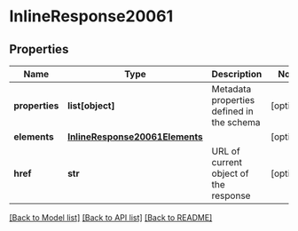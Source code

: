 # InlineResponse20061

## Properties
Name | Type | Description | Notes
------------ | ------------- | ------------- | -------------
**properties** | **list[object]** | Metadata properties defined in the schema | [optional] 
**elements** | [**InlineResponse20061Elements**](InlineResponse20061Elements.md) |  | [optional] 
**href** | **str** | URL of current object of the response | [optional] 

[[Back to Model list]](../README.md#documentation-for-models) [[Back to API list]](../README.md#documentation-for-api-endpoints) [[Back to README]](../README.md)


